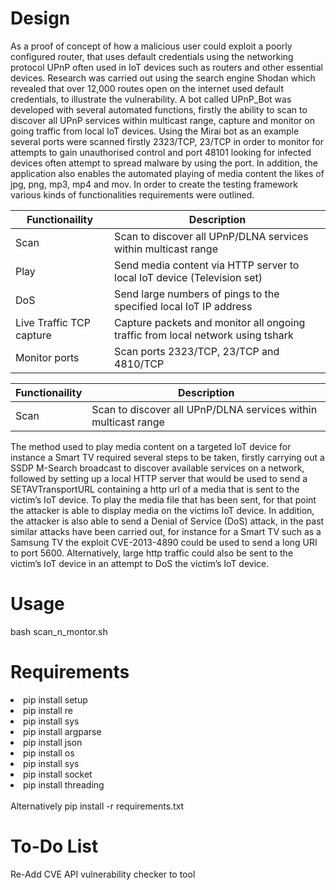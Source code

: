 # Design

As a proof of concept of how a malicious user could exploit a poorly configured router, that uses default credentials using the networking protocol UPnP often used in IoT devices such as routers and other essential devices. Research was carried out using the search engine Shodan which revealed that over 12,000 routes open on the internet used default credentials, to illustrate the vulnerability. A bot called UPnP_Bot was developed with several automated functions, firstly the ability to scan to discover all UPnP services within multicast range, capture and monitor on going traffic from local IoT devices. Using the Mirai bot as an example several ports were scanned firstly 2323/TCP, 23/TCP in order to monitor for attempts to gain unauthorised control and port 48101 looking for infected devices often attempt to spread malware by using the port. In addition, the application also enables the automated playing of media content the likes of jpg, png, mp3, mp4 and mov. In order to create the testing framework various kinds of functionalities requirements were outlined. 

| Functionaility | Description  | 
| ------------- | ------------- |
| Scan           | Scan to discover all UPnP/DLNA services within multicast range | 
| Play           | Send media content via HTTP server to local IoT device             (Television set) | 
| DoS            | Send large numbers of pings to the specified local IoT IP address | 
| Live Traffic TCP capture | Capture packets and monitor all ongoing traffic from local network using tshark | 
| Monitor ports  | Scan ports 2323/TCP, 23/TCP and 4810/TCP | 


|  Functionaility  | Description |
| ------------- | ------------- |
| Scan   | Scan to discover all UPnP/DLNA services within multicast range  |

The method used to play media content on a targeted IoT device for instance a Smart TV required several steps to be taken, firstly carrying out a SSDP M-Search broadcast to discover available services on a network, followed by setting up a local HTTP server that would be used to send a SETAVTransportURL containing a http url of a media that is sent to the victim’s IoT device. To play the media file that has been sent, for that point the attacker is able to display media on the victims IoT device. In addition, the attacker is also able to send a Denial of Service (DoS) attack, 
in the past similar attacks have been carried out, for instance for a Smart TV such as a Samsung TV the exploit CVE-2013-4890 could be used to send a long URI to port 5600. Alternatively, large http traffic could also be sent to the victim’s IoT device in an attempt to DoS the victim’s IoT device.  


# Usage 

bash scan_n_montor.sh

# Requirements 

<li>pip install setup</li>
<li>pip install re</li>
<li>pip install sys</li>
<li>pip install argparse</li>
<li>pip install json</li>
<li>pip install os</li>
<li>pip install sys</li>
<li>pip install socket</li>
<li>pip install threading</li>
<br>
Alternatively pip install -r requirements.txt 

# To-Do List 

Re-Add CVE API vulnerability checker to tool
